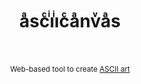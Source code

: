 <div align="center">
  <br> 
  <h1>
    <br>
     aͣscͨiͥiͥcͨaͣnvͮaͣs
    <br>
    <br>
  </h1>
  <sub>Web-based tool to create <a href="https://pt.wikipedia.org/wiki/ASCII_art">ASCII art</a></sub>
  <br />
  <br />
</div>
<br />
<br />
